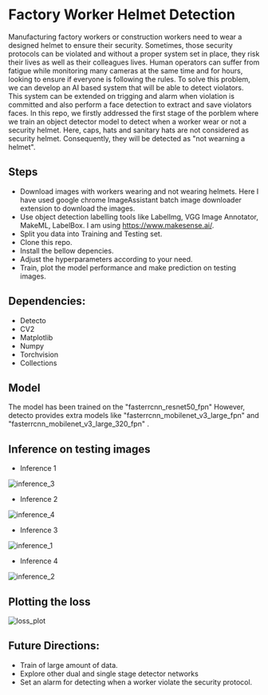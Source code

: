 # Factory Worker Helmet Detection
Manufacturing factory workers or construction workers need to wear a designed helmet to ensure their security. Sometimes, those security protocols can be violated and without a proper system set in place, they risk their lives as well as their colleagues lives. Human operators can suffer from fatigue while monitoring many cameras at the same time and for hours, looking to ensure if everyone is following the rules. To solve this problem, we can develop an AI based system that will be able to detect violators. This system can be extended on trigging and alarm when violation is committed and also perform a face detection to extract and save violators faces. In this repo, we firstly addressed the first stage of the porblem where we train an object detector model to detect when a worker wear or not a security helmet. Here, caps, hats and sanitary hats are not considered as security helmet. Consequently, they will be detected as "not wearning a helmet".

## Steps
 - Download images with workers wearing and not wearing helmets. Here I have used google chrome ImageAssistant batch image downloader extension to download the images.
 - Use object detection labelling tools like LabelImg, VGG Image Annotator, MakeML, LabelBox. I am using https://www.makesense.ai/.
 - Split you data into Training and Testing set.
 - Clone this repo.
 - Install the bellow depencies.
 - Adjust the hyperparameters according to your need.
 - Train, plot the model performance and make prediction on testing images.

## Dependencies:
 - Detecto
 - CV2
 - Matplotlib
 - Numpy
 - Torchvision
 - Collections

## Model
The model has been trained on the "fasterrcnn_resnet50_fpn" However, detecto provides extra models like "fasterrcnn_mobilenet_v3_large_fpn" and "fasterrcnn_mobilenet_v3_large_320_fpn" .

## Inference on testing images
 - Inference 1
 
![inference_3](https://user-images.githubusercontent.com/48753146/164141374-d5164f0b-5c9f-4a77-9a46-5dd422bc63e2.png)


 - Inference 2

![inference_4](https://user-images.githubusercontent.com/48753146/164141378-769eb273-de58-400d-aed1-c83989788edd.png)


 - Inference 3
 
![inference_1](https://user-images.githubusercontent.com/48753146/164141387-cbb799a9-e8e2-4ef5-a790-bf350c7bfad5.png)


 - Inference 4
 
![inference_2](https://user-images.githubusercontent.com/48753146/164141390-2c6f1e9d-7cca-41a1-b179-7e313ab53a7a.png)


## Plotting the loss
![loss_plot](https://user-images.githubusercontent.com/48753146/164141384-4354a333-251b-4ca2-9828-e816838dd3ff.png)

## Future Directions:
 - Train of large amount of data.
 - Explore other dual and single stage detector networks 
 - Set an alarm for detecting when a worker violate the security protocol.
